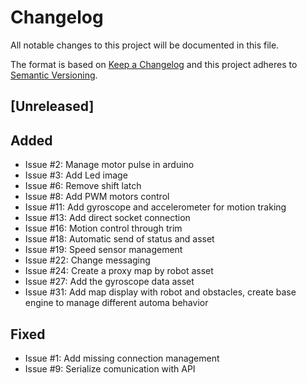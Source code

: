# Changelog

All notable changes to this project will be documented in this file.

The format is based on [Keep a Changelog](http://keepachangelog.com/en/1.0.0/)
and this project adheres to [Semantic Versioning](http://semver.org/spec/v2.0.0.html).

## [Unreleased]

## Added

- Issue #2: Manage motor pulse in arduino
- Issue #3: Add Led image
- Issue #6: Remove shift latch
- Issue #8: Add PWM motors control
- Issue #11: Add gyroscope and accelerometer for motion traking
- Issue #13: Add direct socket connection
- Issue #16: Motion control through trim
- Issue #18: Automatic send of status and asset
- Issue #19: Speed sensor management
- Issue #22: Change messaging
- Issue #24: Create a proxy map by robot asset
- Issue #27: Add the gyroscope data asset
- Issue #31: Add map display with robot and obstacles, create base engine to manage different automa behavior

## Fixed

- Issue #1: Add missing connection management
- Issue #9: Serialize comunication with API

